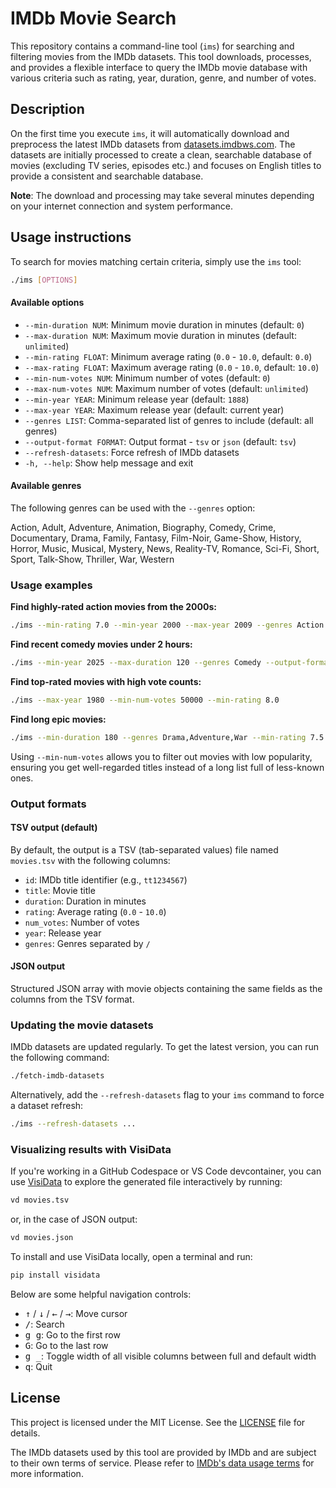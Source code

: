# IMDb Movie Search

This repository contains a command-line tool (`ims`) for searching and filtering
movies from the IMDb datasets. This tool downloads, processes, and provides a
flexible interface to query the IMDb movie database with various criteria such
as rating, year, duration, genre, and number of votes.

## Description

On the first time you execute `ims`, it will automatically download and
preprocess the latest IMDb datasets from
[datasets.imdbws.com](https://datasets.imdbws.com). The datasets are initially
processed to create a clean, searchable database of movies (excluding TV series,
episodes etc.) and focuses on English titles to provide a consistent and
searchable database.

**Note**: The download and processing may take several minutes depending on your
internet connection and system performance.

## Usage instructions

To search for movies matching certain criteria, simply use the `ims` tool:

```bash
./ims [OPTIONS]
```

#### Available options

- `--min-duration NUM`: Minimum movie duration in minutes (default: `0`)
- `--max-duration NUM`: Maximum movie duration in minutes (default: `unlimited`)
- `--min-rating FLOAT`: Minimum average rating (`0.0` - `10.0`, default: `0.0`)
- `--max-rating FLOAT`: Maximum average rating (`0.0` - `10.0`, default: `10.0`)
- `--min-num-votes NUM`: Minimum number of votes (default: `0`)
- `--max-num-votes NUM`: Maximum number of votes (default: `unlimited`)
- `--min-year YEAR`: Minimum release year (default: `1888`)
- `--max-year YEAR`: Maximum release year (default: current year)
- `--genres LIST`: Comma-separated list of genres to include (default: all
  genres)
- `--output-format FORMAT`: Output format - `tsv` or `json` (default: `tsv`)
- `--refresh-datasets`: Force refresh of IMDb datasets
- `-h, --help`: Show help message and exit

#### Available genres

The following genres can be used with the `--genres` option:

  Action, Adult, Adventure, Animation, Biography, Comedy, Crime, Documentary,
  Drama, Family, Fantasy, Film-Noir, Game-Show, History, Horror, Music, Musical,
  Mystery, News, Reality-TV, Romance, Sci-Fi, Short, Sport, Talk-Show, Thriller,
  War, Western

### Usage examples

**Find highly-rated action movies from the 2000s:**

```bash
./ims --min-rating 7.0 --min-year 2000 --max-year 2009 --genres Action --min-num-votes 100000
```

**Find recent comedy movies under 2 hours:**

```bash
./ims --min-year 2025 --max-duration 120 --genres Comedy --output-format json
```

**Find top-rated movies with high vote counts:**

```bash
./ims --max-year 1980 --min-num-votes 50000 --min-rating 8.0
```

**Find long epic movies:**

```bash
./ims --min-duration 180 --genres Drama,Adventure,War --min-rating 7.5
```

Using `--min-num-votes` allows you to filter out movies with low popularity,
ensuring you get well-regarded titles instead of a long list full of less-known
ones.

### Output formats

#### TSV output (default)

By default, the output is a TSV (tab-separated values) file named `movies.tsv`
with the following columns:

- `id`: IMDb title identifier (e.g., `tt1234567`)
- `title`: Movie title
- `duration`: Duration in minutes
- `rating`: Average rating (`0.0` - `10.0`)
- `num_votes`: Number of votes
- `year`: Release year
- `genres`: Genres separated by ` / `

#### JSON output

Structured JSON array with movie objects containing the same fields as the
columns from the TSV format.

### Updating the movie datasets

IMDb datasets are updated regularly. To get the latest version, you can run the
following command:

```bash
./fetch-imdb-datasets
```

Alternatively, add the `--refresh-datasets` flag to your `ims` command to force
a dataset refresh:

```bash
./ims --refresh-datasets ...
```

### Visualizing results with VisiData

If you're working in a GitHub Codespace or VS Code devcontainer, you can use
[VisiData](https://visidata.org/) to explore the generated file interactively
by running:

```bash
vd movies.tsv
```

or, in the case of JSON output:

```bash
vd movies.json
```

To install and use VisiData locally, open a terminal and run:

```bash
pip install visidata
```

Below are some helpful navigation controls:

- <kbd>↑</kbd> / <kbd>↓</kbd> / <kbd>←</kbd> / <kbd>→</kbd>: Move cursor
- <kbd>/</kbd>: Search
- <kbd>g g</kbd>: Go to the first row
- <kbd>G</kbd>: Go to the last row
- <kbd>g _</kbd>: Toggle width of all visible columns between full and default
  width
- <kbd>q</kbd>: Quit

## License

This project is licensed under the MIT License. See the [LICENSE](LICENSE) file
for details.

The IMDb datasets used by this tool are provided by IMDb and are subject to
their own terms of service. Please refer to
[IMDb's data usage terms](https://help.imdb.com/article/imdb/general-information/can-i-use-imdb-data-in-my-software/G5JTRESSHJBBHTGX)
for more information.
